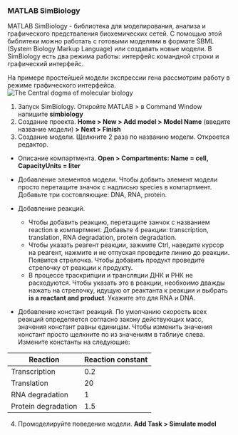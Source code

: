 ### MATLAB SimBiology 

MATLAB SimBiology - библиотека для моделирования, анализа и графического предстваления биохемических сетей. С помощью этой библитеки можно работать с готовыми моделями в формате SBML (System Biology Markup Language) или создавать новые модели. В SimBiology есть два режима работы: интерфейс командной строки и графический интерфейс.

На примере простейшей модели экспрессии гена рассмотрим работу в режиме графического интерфейса.
![The Central dogma of molecular biology](https://github.com/a-greshnova/Notes/blob/master/SBWS2018/MATLAB/Central%20dogma%20of%20molecular%20biology.png)

1. Запуск SimBiology. Откройте MATLAB > в Command Window напишите **simbiology**
2. Создание проекта. **Home > New > Add model > Model Name** (введите название модели) **> Next > Finish**
3. Создание модели. Щелкните 2 раза по названию модели. Откроется редактор. 
* Описание компартмента. **Open > Compartments: Name = cell, CapacityUnits = liter**
* Добавление элементов модели. Чтобы добвить элемент модели просто перетащите значок с надписью species в компартмент. Добавьте три состовляющие: DNA, RNA, protein.
* Добавление реакций. 

    - Чтобы добавить реакцию, перетащите занчок с названием reaction в компартмент. Добавьте 4 реакции: transcription, translation, RNA degradation, protein degradation.
    - Чтобы указать реагент реакции, зажмите Ctrl, наведите курсор на реагент, нажмите и не отпуская проведите линию до реакции. Появится стрелочка. Чтобы добавить продукт проведите стрелочку от реакции к продукту.
    - В процессе траскрипции и трансляции ДНК и РНК не расходуются. Чтобы указать это в реакции, необхоимо дважды нажать на стрелочку, идущую от реактанта к реакции и выбрать **is a reactant and product**. Укажите это для RNA и DNA.
  
* Добавление констант реакций. По умолчанию скорость всех реакций определяется согласно закону действующих масс, значения констант равны единицам. Чтобы изменить значения констант просто щелкните по из значениям в таблиуе слева. Измените константы на следующие:

Reaction            | Reaction constant
---                 | ---
Transcription       | 0.2
Translation         | 20
RNA degradation     | 1
Protein degradation | 1.5

4. Промоделируйте поведение модели. **Add Task > Simulate model**
